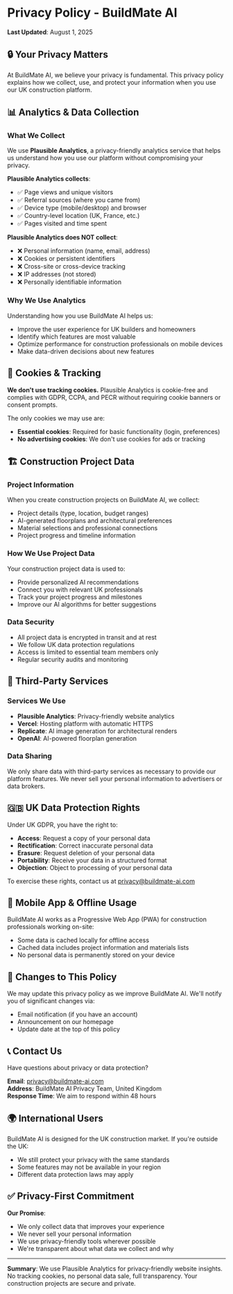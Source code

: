 # Privacy Policy - BuildMate AI

**Last Updated**: August 1, 2025

## 🔒 Your Privacy Matters

At BuildMate AI, we believe your privacy is fundamental. This privacy policy explains how we collect, use, and protect your information when you use our UK construction platform.

## 📊 Analytics & Data Collection

### What We Collect
We use **Plausible Analytics**, a privacy-friendly analytics service that helps us understand how you use our platform without compromising your privacy.

**Plausible Analytics collects**:
- ✅ Page views and unique visitors
- ✅ Referral sources (where you came from)
- ✅ Device type (mobile/desktop) and browser
- ✅ Country-level location (UK, France, etc.)
- ✅ Pages visited and time spent

**Plausible Analytics does NOT collect**:
- ❌ Personal information (name, email, address)
- ❌ Cookies or persistent identifiers
- ❌ Cross-site or cross-device tracking
- ❌ IP addresses (not stored)
- ❌ Personally identifiable information

### Why We Use Analytics
Understanding how you use BuildMate AI helps us:
- Improve the user experience for UK builders and homeowners
- Identify which features are most valuable
- Optimize performance for construction professionals on mobile devices
- Make data-driven decisions about new features

## 🍪 Cookies & Tracking

**We don't use tracking cookies.** Plausible Analytics is cookie-free and complies with GDPR, CCPA, and PECR without requiring cookie banners or consent prompts.

The only cookies we may use are:
- **Essential cookies**: Required for basic functionality (login, preferences)
- **No advertising cookies**: We don't use cookies for ads or tracking

## 🏗️ Construction Project Data

### Project Information
When you create construction projects on BuildMate AI, we collect:
- Project details (type, location, budget ranges)
- AI-generated floorplans and architectural preferences
- Material selections and professional connections
- Project progress and timeline information

### How We Use Project Data
Your construction project data is used to:
- Provide personalized AI recommendations
- Connect you with relevant UK professionals
- Track your project progress and milestones
- Improve our AI algorithms for better suggestions

### Data Security
- All project data is encrypted in transit and at rest
- We follow UK data protection regulations
- Access is limited to essential team members only
- Regular security audits and monitoring

## 🔗 Third-Party Services

### Services We Use
- **Plausible Analytics**: Privacy-friendly website analytics
- **Vercel**: Hosting platform with automatic HTTPS
- **Replicate**: AI image generation for architectural renders
- **OpenAI**: AI-powered floorplan generation

### Data Sharing
We only share data with third-party services as necessary to provide our platform features. We never sell your personal information to advertisers or data brokers.

## 🇬🇧 UK Data Protection Rights

Under UK GDPR, you have the right to:
- **Access**: Request a copy of your personal data
- **Rectification**: Correct inaccurate personal data
- **Erasure**: Request deletion of your personal data
- **Portability**: Receive your data in a structured format
- **Objection**: Object to processing of your personal data

To exercise these rights, contact us at privacy@buildmate-ai.com

## 📱 Mobile App & Offline Usage

BuildMate AI works as a Progressive Web App (PWA) for construction professionals working on-site:
- Some data is cached locally for offline access
- Cached data includes project information and materials lists
- No personal data is permanently stored on your device

## 🔄 Changes to This Policy

We may update this privacy policy as we improve BuildMate AI. We'll notify you of significant changes via:
- Email notification (if you have an account)
- Announcement on our homepage
- Update date at the top of this policy

## 📞 Contact Us

Have questions about privacy or data protection?

**Email**: privacy@buildmate-ai.com  
**Address**: BuildMate AI Privacy Team, United Kingdom  
**Response Time**: We aim to respond within 48 hours

## 🌍 International Users

BuildMate AI is designed for the UK construction market. If you're outside the UK:
- We still protect your privacy with the same standards
- Some features may not be available in your region
- Different data protection laws may apply

## ✅ Privacy-First Commitment

**Our Promise**:
- We only collect data that improves your experience
- We never sell your personal information
- We use privacy-friendly tools wherever possible
- We're transparent about what data we collect and why

---

**Summary**: We use Plausible Analytics for privacy-friendly website insights. No tracking cookies, no personal data sale, full transparency. Your construction projects are secure and private.
